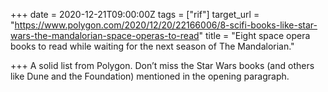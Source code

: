 +++
date = 2020-12-21T09:00:00Z
tags = ["rif"]
target_url = "https://www.polygon.com/2020/12/20/22166006/8-scifi-books-like-star-wars-the-mandalorian-space-operas-to-read"
title = "Eight space opera books to read while waiting for the next season of The Mandalorian."

+++
A solid list from Polygon. Don’t miss the Star Wars books (and others like Dune and the Foundation) mentioned in the opening paragraph.